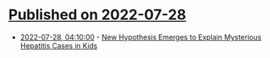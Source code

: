 # [Published on 2022-07-28](index.md)

* [2022-07-28, 04:10:00](https://soylentnews.org/article.pl?sid=22/07/27/0253256&from=rss) - [New Hypothesis Emerges to Explain Mysterious Hepatitis Cases in Kids](https://soylentnews.org/article.pl?sid=22/07/27/0253256&from=rss)
